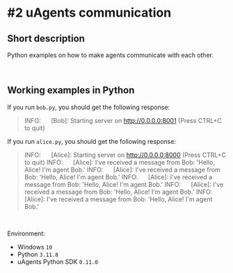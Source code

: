 # #2 uAgents communication

## Short description

Python examples on how to make agents communicate with each other.

<br>

## Working examples in Python

If you run `bob.py`, you should get the following response:

> INFO:&nbsp;&nbsp;&nbsp;&nbsp;&nbsp; [Bob]: Starting server on http://0.0.0.0:8001 (Press CTRL+C to quit)

If you run `alice.py`, you should get the following response:

> INFO:&nbsp;&nbsp;&nbsp;&nbsp;&nbsp; [Alice]: Starting server on http://0.0.0.0:8000 (Press CTRL+C to quit)
> INFO:&nbsp;&nbsp;&nbsp;&nbsp;&nbsp; [Alice]: I've received a message from Bob: 'Hello, Alice! I'm agent Bob.'
> INFO:&nbsp;&nbsp;&nbsp;&nbsp;&nbsp; [Alice]: I've received a message from Bob: 'Hello, Alice! I'm agent Bob.'
> INFO:&nbsp;&nbsp;&nbsp;&nbsp;&nbsp; [Alice]: I've received a message from Bob: 'Hello, Alice! I'm agent Bob.'
> INFO:&nbsp;&nbsp;&nbsp;&nbsp;&nbsp; [Alice]: I've received a message from Bob: 'Hello, Alice! I'm agent Bob.'
> INFO:&nbsp;&nbsp;&nbsp;&nbsp;&nbsp; [Alice]: I've received a message from Bob: 'Hello, Alice! I'm agent Bob.'

<br>

Environment:

- Windows `10`
- Python `3.11.8`
- uAgents Python SDK `0.11.0`
